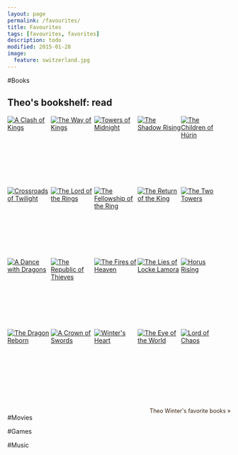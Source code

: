 ```yaml
---
layout: page
permalink: /favourites/
title: Favourites
tags: [favourites, favorites]
description: todo
modified: 2015-01-28
image:
  feature: switzerland.jpg
---
```


#Books

<style type="text/css" media="screen">
  .gr_grid_container {
    /* customize grid container div here. eg: width: 500px; */
  }

  .gr_grid_book_container {
    /* customize book cover container div here */
    float: left;
    width: 98px;
    height: 160px;
    padding: 0px 0px;
    overflow: hidden;
  }
</style>
<div id="gr_grid_widget_1453990377">
  <!-- Show static html as a placeholder in case js is not enabled - javascript include will override this if things work -->
      <h2>
<a style="text-decoration: none;" href="https://www.goodreads.com/review/list/7725364-theo-winter?shelf=read&utm_medium=api&utm_source=grid_widget">Theo's bookshelf: read</a>
</h2>
<div class="gr_grid_container">
<div class="gr_grid_book_container"><a title="A Clash of Kings  (A Song of Ice and Fire, #2)" href="https://www.goodreads.com/book/show/10572.A_Clash_of_Kings"><img alt="A Clash of Kings" border="0" src="https://d.gr-assets.com/books/1358254974m/10572.jpg" /></a></div>
<div class="gr_grid_book_container"><a title="The Way of Kings (The Stormlight Archive, #1)" href="https://www.goodreads.com/book/show/7235533-the-way-of-kings"><img alt="The Way of Kings" border="0" src="https://d.gr-assets.com/books/1448127430m/7235533.jpg" /></a></div>
<div class="gr_grid_book_container"><a title="Towers of Midnight (Wheel of Time #13)" href="https://www.goodreads.com/book/show/8253920-towers-of-midnight"><img alt="Towers of Midnight" border="0" src="https://d.gr-assets.com/books/1358109459m/8253920.jpg" /></a></div>
<div class="gr_grid_book_container"><a title="The Shadow Rising (Wheel of Time, #4)" href="https://www.goodreads.com/book/show/9539.The_Shadow_Rising"><img alt="The Shadow Rising" border="0" src="https://d.gr-assets.com/books/1426823596m/9539.jpg" /></a></div>
<div class="gr_grid_book_container"><a title="The Children of Húrin" href="https://www.goodreads.com/book/show/597790.The_Children_of_H_rin"><img alt="The Children of Húrin" border="0" src="https://d.gr-assets.com/books/1390692771m/597790.jpg" /></a></div>
<div class="gr_grid_book_container"><a title="Crossroads of Twilight (Wheel of Time, #10)" href="https://www.goodreads.com/book/show/113435.Crossroads_of_Twilight"><img alt="Crossroads of Twilight" border="0" src="https://d.gr-assets.com/books/1408325146m/113435.jpg" /></a></div>
<div class="gr_grid_book_container"><a title="The Lord of the Rings (The Lord of the Rings, #1-3)" href="https://www.goodreads.com/book/show/33.The_Lord_of_the_Rings"><img alt="The Lord of the Rings" border="0" src="https://d.gr-assets.com/books/1411114164m/33.jpg" /></a></div>
<div class="gr_grid_book_container"><a title="The Fellowship of the Ring (The Lord of the Rings, #1)" href="https://www.goodreads.com/book/show/34.The_Fellowship_of_the_Ring"><img alt="The Fellowship of the Ring" border="0" src="https://d.gr-assets.com/books/1298411339m/34.jpg" /></a></div>
<div class="gr_grid_book_container"><a title="The Return of the King (The Lord of the Rings, #3)" href="https://www.goodreads.com/book/show/18512.The_Return_of_the_King"><img alt="The Return of the King" border="0" src="https://d.gr-assets.com/books/1389977161m/18512.jpg" /></a></div>
<div class="gr_grid_book_container"><a title="The Two Towers (The Lord of the Rings, #2)" href="https://www.goodreads.com/book/show/15241.The_Two_Towers"><img alt="The Two Towers" border="0" src="https://d.gr-assets.com/books/1298415523m/15241.jpg" /></a></div>
<div class="gr_grid_book_container"><a title="A Dance with Dragons (A Song of Ice and Fire, #5)" href="https://www.goodreads.com/book/show/10664113-a-dance-with-dragons"><img alt="A Dance with Dragons" border="0" src="https://d.gr-assets.com/books/1327885335m/10664113.jpg" /></a></div>
<div class="gr_grid_book_container"><a title="The Republic of Thieves (Gentleman Bastard, #3)" href="https://www.goodreads.com/book/show/2890090-the-republic-of-thieves"><img alt="The Republic of Thieves" border="0" src="https://d.gr-assets.com/books/1406961069m/2890090.jpg" /></a></div>
<div class="gr_grid_book_container"><a title="The Fires of Heaven (Wheel of Time, #5)" href="https://www.goodreads.com/book/show/13895.The_Fires_of_Heaven"><img alt="The Fires of Heaven" border="0" src="https://d.gr-assets.com/books/1327866286m/13895.jpg" /></a></div>
<div class="gr_grid_book_container"><a title="The Lies of Locke Lamora (Gentleman Bastard, #1)" href="https://www.goodreads.com/book/show/127455.The_Lies_of_Locke_Lamora"><img alt="The Lies of Locke Lamora" border="0" src="https://d.gr-assets.com/books/1386924569m/127455.jpg" /></a></div>
<div class="gr_grid_book_container"><a title="Horus Rising (The Horus Heresy, #1)" href="https://www.goodreads.com/book/show/625603.Horus_Rising"><img alt="Horus Rising" border="0" src="https://d.gr-assets.com/books/1414166935m/625603.jpg" /></a></div>
<div class="gr_grid_book_container"><a title="The Dragon Reborn (Wheel of Time, #3)" href="https://www.goodreads.com/book/show/34897.The_Dragon_Reborn"><img alt="The Dragon Reborn" border="0" src="https://d.gr-assets.com/books/1437224137m/34897.jpg" /></a></div>
<div class="gr_grid_book_container"><a title="A Crown of Swords (Wheel of Time, #7)" href="https://www.goodreads.com/book/show/13890.A_Crown_of_Swords"><img alt="A Crown of Swords" border="0" src="https://d.gr-assets.com/books/1358542379m/13890.jpg" /></a></div>
<div class="gr_grid_book_container"><a title="Winter's Heart (Wheel of Time, #9)" href="https://www.goodreads.com/book/show/13891.Winter_s_Heart"><img alt="Winter's Heart" border="0" src="https://d.gr-assets.com/books/1441551299m/13891.jpg" /></a></div>
<div class="gr_grid_book_container"><a title="The Eye of the World (Wheel of Time, #1)" href="https://www.goodreads.com/book/show/228665.The_Eye_of_the_World"><img alt="The Eye of the World" border="0" src="https://d.gr-assets.com/books/1337818095m/228665.jpg" /></a></div>
<div class="gr_grid_book_container"><a title="Lord of Chaos (Wheel of Time, #6)" href="https://www.goodreads.com/book/show/35231.Lord_of_Chaos"><img alt="Lord of Chaos" border="0" src="https://d.gr-assets.com/books/1440954553m/35231.jpg" /></a></div>
<br style="clear: both"/><br/><a class="gr_grid_branding" style="font-size: .9em; color: #382110; text-decoration: none; float: right; clear: both" href="https://www.goodreads.com/user/show/7725364-theo-winter">Theo Winter's favorite books »</a>
</div>

</div>
<script src="https://www.goodreads.com/review/grid_widget/7725364.Theo's%20bookshelf:%20read?cover_size=medium&hide_link=&hide_title=&num_books=200&order=d&shelf=read&sort=rating&widget_id=1453990377" type="text/javascript" charset="utf-8"></script>


#Movies


#Games


#Music
